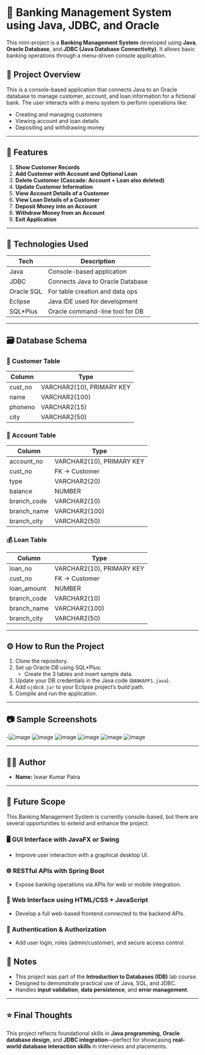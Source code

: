 # 🏦 Banking Management System using Java, JDBC, and Oracle

This mini-project is a **Banking Management System** developed using **Java**, **Oracle Database**, and **JDBC (Java Database Connectivity)**. It allows basic banking operations through a menu-driven console application.

## 🚀 Project Overview

This is a console-based application that connects Java to an Oracle database to manage customer, account, and loan information for a fictional bank. The user interacts with a menu system to perform operations like:

- Creating and managing customers
- Viewing account and loan details
- Depositing and withdrawing money

---

## 📌 Features

1. **Show Customer Records**
2. **Add Customer with Account and Optional Loan**
3. **Delete Customer (Cascade: Account + Loan also deleted)**
4. **Update Customer Information**
5. **View Account Details of a Customer**
6. **View Loan Details of a Customer**
7. **Deposit Money into an Account**
8. **Withdraw Money from an Account**
9. **Exit Application**

---

## 🧰 Technologies Used

| Tech        | Description                       |
|-------------|-----------------------------------|
| Java        | Console-based application         |
| JDBC        | Connects Java to Oracle Database  |
| Oracle SQL  | For table creation and data ops   |
| Eclipse     | Java IDE used for development     |
| SQL*Plus    | Oracle command-line tool for DB   |

---

## 🗃️ Database Schema

### 🧑 Customer Table

| Column   | Type        |
|----------|-------------|
| cust_no  | VARCHAR2(10), PRIMARY KEY |
| name     | VARCHAR2(100) |
| phoneno  | VARCHAR2(15)  |
| city     | VARCHAR2(50)  |

### 🏦 Account Table

| Column       | Type          |
|--------------|---------------|
| account_no   | VARCHAR2(10), PRIMARY KEY |
| cust_no      | FK → Customer |
| type         | VARCHAR2(20)  |
| balance      | NUMBER        |
| branch_code  | VARCHAR2(10)  |
| branch_name  | VARCHAR2(100) |
| branch_city  | VARCHAR2(50)  |

### 💰 Loan Table

| Column       | Type          |
|--------------|---------------|
| loan_no      | VARCHAR2(10), PRIMARY KEY |
| cust_no      | FK → Customer |
| loan_amount  | NUMBER        |
| branch_code  | VARCHAR2(10)  |
| branch_name  | VARCHAR2(100) |
| branch_city  | VARCHAR2(50)  |

---

## ⚙️ How to Run the Project

1. Clone the repository.
2. Set up Oracle DB using SQL*Plus:
   - Create the 3 tables and insert sample data.
3. Update your DB credentials in the Java code (`BANKAPP1.java`).
4. Add `ojdbc8.jar` to your Eclipse project’s build path.
5. Compile and run the application.

---

## 📷 Sample Screenshots
-![image](https://github.com/user-attachments/assets/427b167b-0d1d-4064-bbb8-96efb15743a1)
![image](https://github.com/user-attachments/assets/24fd4acd-3af5-4144-bc87-045a4d4a5b91)
![image](https://github.com/user-attachments/assets/3ef4f286-67db-420e-bd57-57c1d1f766b3)
![image](https://github.com/user-attachments/assets/e0baf6a8-6cdf-43b9-a328-62cacb2af882)
![image](https://github.com/user-attachments/assets/a359397d-430a-4802-9eb5-b37ff55d6b88)
![image](https://github.com/user-attachments/assets/e3517550-c07f-42e2-9b21-a4a4de01e683)


---

## 👨‍💻 Author

- **Name:** Iswar Kumar Patra



---

## 🔮 Future Scope

This Banking Management System is currently console-based, but there are several opportunities to extend and enhance the project:

### 🖥️ GUI Interface with JavaFX or Swing
- Improve user interaction with a graphical desktop UI.

### 🌐 RESTful APIs with Spring Boot
- Expose banking operations via APIs for web or mobile integration.

### 📱 Web Interface using HTML/CSS + JavaScript
- Develop a full web-based frontend connected to the backend APIs.

### 🔐 Authentication & Authorization
- Add user login, roles (admin/customer), and secure access control.

## 📎 Notes

- This project was part of the **Introduction to Databases (IDB)** lab course.
- Designed to demonstrate practical use of Java, SQL, and JDBC.
- Handles **input validation**, **data persistence**, and **error management**.

---

## ⭐ Final Thoughts

This project reflects foundational skills in **Java programming**, **Oracle database design**, and **JDBC integration**—perfect for showcasing **real-world database interaction skills** in interviews and placements.

